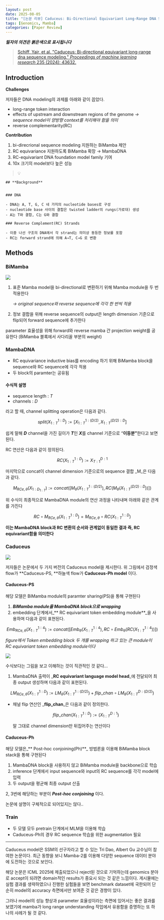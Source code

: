 ```yaml
---
layout: post
date: 2025-08-05
title: "[논문 리뷰] Caduceus: Bi-Directional Equivariant Long-Range DNA Sequence Modeling"
tags: [Genomics, Mamba]
categories: [Paper Review]
---
```


<span class="notion-red">_**필자의 의견은 붉은색으로 표시됩니다**_</span>


> [Schiff, Yair, et al. "Caduceus: Bi-directional equivariant long-range dna sequence modeling." ](https://pmc.ncbi.nlm.nih.gov/articles/PMC12189541/)[_Proceedings of machine learning research_](https://pmc.ncbi.nlm.nih.gov/articles/PMC12189541/)[ 235 (2024): 43632.](https://pmc.ncbi.nlm.nih.gov/articles/PMC12189541/)



## Introduction


**Challenges**


저자들은 DNA modeling의 과제를 아래와 같이 꼽았다.

- long-range token interaction
- effects of upstream and downstream regions of the genome 
_→ sequence model이 양방향 context를 처리해야 함을 의미_
- reverse complementarity(RC)

**Contribution**

1. bi-direcrional sequence modeling 지원하는 BiMamba 제안
1. RC equivariance 지원하도록 BiMamba 확장 → MambaDNA
1. RC-equivariant DNA foundation model family 기여
1. 10x 크기의 model보다 높은 성능

> 💡 


	## **Background**


	### DNA

	- DNA는 A, T, G, C 네 가지의 nucleotide bases로 구성
	- nucleotide base 사이의 결합은 twisted ladder의 rungs(가로대) 생성
	- A는 T와 결합, C는 G와 결합

	### Reverse Complement(RC) Strands

	- 이중 나선 구조의 DNA에서 각 strand는 의미상 동등한 정보를 포함
	- RC는 forward strand에 의해 A→T, C→G 로 변환


## Methods



### BiMamba


![](https://prod-files-secure.s3.us-west-2.amazonaws.com/542b861c-36a8-4051-84e5-8804b6728dba/2c247d59-7815-4980-99f0-8f0d21f445a7/image.png?X-Amz-Algorithm=AWS4-HMAC-SHA256&X-Amz-Content-Sha256=UNSIGNED-PAYLOAD&X-Amz-Credential=ASIAZI2LB466RFHEFZVF%2F20250809%2Fus-west-2%2Fs3%2Faws4_request&X-Amz-Date=20250809T034302Z&X-Amz-Expires=3600&X-Amz-Security-Token=IQoJb3JpZ2luX2VjEHwaCXVzLXdlc3QtMiJGMEQCIGV4iRwuc%2B10jqGJDMtTV9W4fAUIyi%2B%2BAU2IfRuIBST1AiBa6mKwkfCRuyyTTTxIZuyjZjtAwASQ5FPqSMDVwT9GaCqIBAi1%2F%2F%2F%2F%2F%2F%2F%2F%2F%2F8BEAAaDDYzNzQyMzE4MzgwNSIMa7lSs6wBikg%2B1o5pKtwDJOqUwKADg5zMa84mutf4O2fhl%2FV9LEhy1tBYpaN9v5NcIfxCRKA91IdgjVM6TDEoj0%2FKdKPeciHeP3mnf2EU0HxiTlQNZwBJDNMlt%2BDvh2hZXcbpUH31fwR2g5DaY5tGQyEPg9k9VzSjVNcK2zupz5i0mT8lcTv2Nvw6lEVvFD8GA9L8AI3lvz2lMCx1LzheALRaBjbNY8w8drSDhMZVzjTuzazRizNHVC6pF7lkAT3HOQUczffm6vSwmu7sEIgQ6PTwz9A1HH2UXh%2BvO4zKtilK10wNj9GDJkq%2FGwvzi47lrbUhWxteCE57CVYdKC9mc1yBoWLhtk%2FSX5tgjMutFVOKMslDO%2B4ItpTOlpE0qtEXYBzDHn9BDEj0otQm5F0kOdMpSRQMwXR3rBsuHzwjuwar2rj%2FTcM4rieFHZSCWKFHwl2dVrp%2FmFHqiANeChkAICDGDHvENS5%2BeQntR%2FvyXnfWwdmQNyv6lZ9FObsX9CgQRrNVQ2vwKNxdlj8FV3kL2okUD1oAKhSKbDri2T6jtDm24pRROipBl4t%2F8xgzRJTGcLRxDMmYMsnlE7eQqFHT45Y44uHbmawLW0dpV4MDsgqPNgDL3%2BCIfARaD96JH5qZg0VagdHvsm%2BYm%2BcwgYbbxAY6pgFqzAqCpw3tiPy4BpJIcmIbqbnmCRa6mi%2BIeDa59L%2B0zFdO6%2FNb697Mq2toSy6J1IE%2FgoFjRYNVuOi6MvtsZbPoW2j6EkftBZNVltwVBYcBnNCGm93LgIIvfFUiWNkkwpt3bP%2FjrqyjqUxyLTkSRzzalSl5wbY5CRiDHZwFkJrmq8tLObBhxI4CG0R8RJKRFDYDS84S%2F%2BJFX11KwejC90bEOqg1tsEW&X-Amz-Signature=b29c03487296725cab31ffdc766e993f5945d5bda3a4bc4a0b14873c18bd9728&X-Amz-SignedHeaders=host&x-amz-checksum-mode=ENABLED&x-id=GetObject)

1. 표준 Mamba model을 bi-directional로 변환하기 위해 Mamba module을 두 번 적용한다

	_→ original sequence와 reverse sequence에 각각 한 번씩 적용_

1. 정보 결합을 위해 reverse sequence의 output은 length dimension 기준으로 flip되어 forward sequence에 추가한다

parameter 효율성을 위해 forward와 reverse mamba 간 projection weight를 공유한다 (BiMamba 블록에서 사다리꼴 부분의 weight)



### MambaDNA

- RC equivariance inductive bias를 encoding 하기 위해 BiMamba block을 sequence와 RC sequence에 각각 적용
- 두 block의 paramter는 공유됨


#### 수식적 설명

- sequence length : _T_
- channels : _D_

라고 할 때,  channel splitting operation은 다음과 같다.


$$
split(X^{1:D}_{1:T}):=[X^{1:(D/2)}_{1:T},X^{(D/2):D}_{1:T}]
$$


<span class="notion-red">쉽게 말해 </span><span class="notion-red">_**D**_</span><span class="notion-red"> channel을 가진 길이가 </span><span class="notion-red">_**T**_</span><span class="notion-red">인 </span><span class="notion-red">_**X**_</span><span class="notion-red">를 channel 기준으로 “</span><span class="notion-red">**이등분”**</span><span class="notion-red">한다고 보면 된다.</span>


RC 연산은 다음과 같이 정의된다.


$$
RC(X^{1:D}_{1:T}):=X^{D:1}_{T:1}
$$


마지막으로 concat이 channel dimension 기준으로의 sequence 결합 _M_은 다음과 같다.


$$
M_{RCe,\theta}(X_{1:D_{1:T}}):=concat([M_{\theta}(X^{1:(D/2)}_{1:T}),RC(M_{\theta}(X^{(D/2):D}_{1:T}))])
$$


위 수식이 최종적으로 MambaDNA module의 연산 과정을 나타내며 아래와 같은 관계를 가진다


$$
RC\circ M_{RCe,\theta}(X^{1:D}_{1:T}) = M_{RCe,\theta} \circ RC(X^{1:D}_{1:T})
$$


**이는 MambaDNA block과 RC 변환의 순서와 관계없이 동일한 결과 즉, RC equivariant함을 의미한다**



### Caduceus


![](https://prod-files-secure.s3.us-west-2.amazonaws.com/542b861c-36a8-4051-84e5-8804b6728dba/f94a60d7-8145-473b-aef9-7c68d3ec604a/image.png?X-Amz-Algorithm=AWS4-HMAC-SHA256&X-Amz-Content-Sha256=UNSIGNED-PAYLOAD&X-Amz-Credential=ASIAZI2LB466RFHEFZVF%2F20250809%2Fus-west-2%2Fs3%2Faws4_request&X-Amz-Date=20250809T034302Z&X-Amz-Expires=3600&X-Amz-Security-Token=IQoJb3JpZ2luX2VjEHwaCXVzLXdlc3QtMiJGMEQCIGV4iRwuc%2B10jqGJDMtTV9W4fAUIyi%2B%2BAU2IfRuIBST1AiBa6mKwkfCRuyyTTTxIZuyjZjtAwASQ5FPqSMDVwT9GaCqIBAi1%2F%2F%2F%2F%2F%2F%2F%2F%2F%2F8BEAAaDDYzNzQyMzE4MzgwNSIMa7lSs6wBikg%2B1o5pKtwDJOqUwKADg5zMa84mutf4O2fhl%2FV9LEhy1tBYpaN9v5NcIfxCRKA91IdgjVM6TDEoj0%2FKdKPeciHeP3mnf2EU0HxiTlQNZwBJDNMlt%2BDvh2hZXcbpUH31fwR2g5DaY5tGQyEPg9k9VzSjVNcK2zupz5i0mT8lcTv2Nvw6lEVvFD8GA9L8AI3lvz2lMCx1LzheALRaBjbNY8w8drSDhMZVzjTuzazRizNHVC6pF7lkAT3HOQUczffm6vSwmu7sEIgQ6PTwz9A1HH2UXh%2BvO4zKtilK10wNj9GDJkq%2FGwvzi47lrbUhWxteCE57CVYdKC9mc1yBoWLhtk%2FSX5tgjMutFVOKMslDO%2B4ItpTOlpE0qtEXYBzDHn9BDEj0otQm5F0kOdMpSRQMwXR3rBsuHzwjuwar2rj%2FTcM4rieFHZSCWKFHwl2dVrp%2FmFHqiANeChkAICDGDHvENS5%2BeQntR%2FvyXnfWwdmQNyv6lZ9FObsX9CgQRrNVQ2vwKNxdlj8FV3kL2okUD1oAKhSKbDri2T6jtDm24pRROipBl4t%2F8xgzRJTGcLRxDMmYMsnlE7eQqFHT45Y44uHbmawLW0dpV4MDsgqPNgDL3%2BCIfARaD96JH5qZg0VagdHvsm%2BYm%2BcwgYbbxAY6pgFqzAqCpw3tiPy4BpJIcmIbqbnmCRa6mi%2BIeDa59L%2B0zFdO6%2FNb697Mq2toSy6J1IE%2FgoFjRYNVuOi6MvtsZbPoW2j6EkftBZNVltwVBYcBnNCGm93LgIIvfFUiWNkkwpt3bP%2FjrqyjqUxyLTkSRzzalSl5wbY5CRiDHZwFkJrmq8tLObBhxI4CG0R8RJKRFDYDS84S%2F%2BJFX11KwejC90bEOqg1tsEW&X-Amz-Signature=2e8f00425289bc09b08874899c2dd14594d331be5bf245189f047713dafc683e&X-Amz-SignedHeaders=host&x-amz-checksum-mode=ENABLED&x-id=GetObject)


저자들은 논문에서 두 가지 버전의 Caduceus model을 제시한다. 위 그림에서 검정색 flow가 **Caduceus-PS, **하늘색 flow가 **Caduceus-Ph model** 이다.



#### Caduceus-PS


해당 모델은 BiMamba module의 paramter sharing(PS)을 통해 구현된다

1. _**BiMamba module을 MambaDNA block으로 wrapping**_
1. embedding 단계에서_** RC equivariant token embedding module**_을 사용하며 다음과 같이 표현된다.

$$
Emb_{RCe,\theta}(X^{1:4}_{1:T}):=concat([Emb_{\theta}(X^{1:4}_{1:T}),RC \circ Emb_{\theta}(RC(X^{1:4}_{1:T}))])
$$


_figure에서 Token embedding block 두 개를 wrapping 하고 있는 큰 module이 RC equivariant token embedding module이다_


![](https://prod-files-secure.s3.us-west-2.amazonaws.com/542b861c-36a8-4051-84e5-8804b6728dba/b175e4da-71eb-4e91-8c23-a06dabe673c9/image.png?X-Amz-Algorithm=AWS4-HMAC-SHA256&X-Amz-Content-Sha256=UNSIGNED-PAYLOAD&X-Amz-Credential=ASIAZI2LB466RFHEFZVF%2F20250809%2Fus-west-2%2Fs3%2Faws4_request&X-Amz-Date=20250809T034303Z&X-Amz-Expires=3600&X-Amz-Security-Token=IQoJb3JpZ2luX2VjEHwaCXVzLXdlc3QtMiJGMEQCIGV4iRwuc%2B10jqGJDMtTV9W4fAUIyi%2B%2BAU2IfRuIBST1AiBa6mKwkfCRuyyTTTxIZuyjZjtAwASQ5FPqSMDVwT9GaCqIBAi1%2F%2F%2F%2F%2F%2F%2F%2F%2F%2F8BEAAaDDYzNzQyMzE4MzgwNSIMa7lSs6wBikg%2B1o5pKtwDJOqUwKADg5zMa84mutf4O2fhl%2FV9LEhy1tBYpaN9v5NcIfxCRKA91IdgjVM6TDEoj0%2FKdKPeciHeP3mnf2EU0HxiTlQNZwBJDNMlt%2BDvh2hZXcbpUH31fwR2g5DaY5tGQyEPg9k9VzSjVNcK2zupz5i0mT8lcTv2Nvw6lEVvFD8GA9L8AI3lvz2lMCx1LzheALRaBjbNY8w8drSDhMZVzjTuzazRizNHVC6pF7lkAT3HOQUczffm6vSwmu7sEIgQ6PTwz9A1HH2UXh%2BvO4zKtilK10wNj9GDJkq%2FGwvzi47lrbUhWxteCE57CVYdKC9mc1yBoWLhtk%2FSX5tgjMutFVOKMslDO%2B4ItpTOlpE0qtEXYBzDHn9BDEj0otQm5F0kOdMpSRQMwXR3rBsuHzwjuwar2rj%2FTcM4rieFHZSCWKFHwl2dVrp%2FmFHqiANeChkAICDGDHvENS5%2BeQntR%2FvyXnfWwdmQNyv6lZ9FObsX9CgQRrNVQ2vwKNxdlj8FV3kL2okUD1oAKhSKbDri2T6jtDm24pRROipBl4t%2F8xgzRJTGcLRxDMmYMsnlE7eQqFHT45Y44uHbmawLW0dpV4MDsgqPNgDL3%2BCIfARaD96JH5qZg0VagdHvsm%2BYm%2BcwgYbbxAY6pgFqzAqCpw3tiPy4BpJIcmIbqbnmCRa6mi%2BIeDa59L%2B0zFdO6%2FNb697Mq2toSy6J1IE%2FgoFjRYNVuOi6MvtsZbPoW2j6EkftBZNVltwVBYcBnNCGm93LgIIvfFUiWNkkwpt3bP%2FjrqyjqUxyLTkSRzzalSl5wbY5CRiDHZwFkJrmq8tLObBhxI4CG0R8RJKRFDYDS84S%2F%2BJFX11KwejC90bEOqg1tsEW&X-Amz-Signature=3dabce206f59c9642e804769049919b637946fddbc6fc141c5c31250f678806d&X-Amz-SignedHeaders=host&x-amz-checksum-mode=ENABLED&x-id=GetObject)


<span class="notion-red">수식보다는 그림을 보고 이해하는 것이 직관적인 것 같다…</span>

1. MambaDNA 출력이 _**RC equivariant language model head**_에 전달되어 최종 output 생성하며 다음과 같이 표현된다.

$$
LM_{RCe,\theta}(X^{1:D}_{1:T}):= LM_{\theta}(X^{1:(D/2)}_{1:T})+flip\_chan\circ LM_{\theta}(X^{D:(D/2)}_{1:T})
$$

- 채널 flip 연산인 _**flip\_chan**_은 다음과 같이 정의한다.

	$$
	flip\_chan(X^{1:D}_{1:T}):=(X^{D:1}_{1:T})
	$$


	말 그대로 channel dimension만 뒤집어주는 연산이다



#### Caduceus-Ph


해당 모델은_** Post-hoc conjoining(Ph)**_ 방법론을 이용해 BiMamba block stack을 통해 구현된다

1. MambaDNA block을 사용하지 않고 BiMamba module을 backbone으로 학습
1. inference 단계에서 input sequence와 input의 RC sequence를 각각 model에 입력
1. 두 output을 평균해 최종 output 산출

2, 3번에 해당하는 부분이 _**Post-hoc conjoining**_ 이다.


<span class="notion-red">논문에 설명이 구체적으로 되어있지는 않다..</span>



### Train

- 두 모델 모두 pretrain 단계에서 MLM을 이용해 학습
- Caduceus-Ph의 경우 RC sequence 학습을 위한 augmentation 필요

---


<span class="notion-red">Caduceus model은 SSM의 선구자라고 할 수 있는 Tri Dao, Albert Gu 교수님이 참여한 논문이다. 최근 동향을 보니 Mamba-2를 이용해 다양한 sequence 데이터 분야에 도전하는 것으로 보인다.</span>


<span class="notion-red">해당 논문은 ICML 2025에 제출되었으나 reject된 것으로 기억하는데 genomics 분야로 accept이 되려면 domain적인 results가 중요시 되는 것 같은 느낌이다. 게시물에는 실험 결과를 생략하였으나 진행한 실험들을 보면 benchmark dataset에 국한되어 단순히 model의 accuracy 측면에서만 보여준 것 같은 경향이 있다.</span>


<span class="notion-red">그러나 model의 성능 향상과 parameter 효율성이라는 측면에 있어서는 좋은 결과를 보였기에 mamba가 long range understanding 작업에서 유용함을 증명하는 또 하나의 사례가 될 것 같다.</span>


